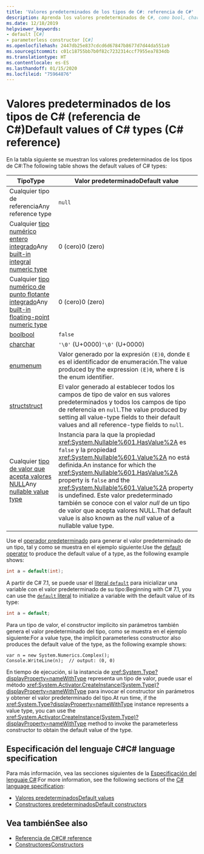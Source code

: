 ```yaml
---
title: 'Valores predeterminados de los tipos de C#: referencia de C#'
description: Aprenda los valores predeterminados de C#, como bool, char, int, float, double y más.
ms.date: 12/18/2019
helpviewer_keywords:
- default [C#]
- parameterless constructor [C#]
ms.openlocfilehash: 2447db25e837cdcd6d67847b8677d7d44da551a9
ms.sourcegitcommit: c01c18755bb7b0f82c7232314ccf7955ea7834db
ms.translationtype: HT
ms.contentlocale: es-ES
ms.lasthandoff: 01/15/2020
ms.locfileid: "75964876"
---
```

# <a name="default-values-of-c-types-c-reference"></a><span data-ttu-id="7de20-103">Valores predeterminados de los tipos de C# (referencia de C#)</span><span class="sxs-lookup"><span data-stu-id="7de20-103">Default values of C# types (C# reference)</span></span>

<span data-ttu-id="7de20-104">En la tabla siguiente se muestran los valores predeterminados de los tipos de C#:</span><span class="sxs-lookup"><span data-stu-id="7de20-104">The following table shows the default values of C# types:</span></span>

|<span data-ttu-id="7de20-105">Tipo</span><span class="sxs-lookup"><span data-stu-id="7de20-105">Type</span></span>|<span data-ttu-id="7de20-106">Valor predeterminado</span><span class="sxs-lookup"><span data-stu-id="7de20-106">Default value</span></span>|
|---------|------------------|
|<span data-ttu-id="7de20-107">Cualquier tipo de referencia</span><span class="sxs-lookup"><span data-stu-id="7de20-107">Any reference type</span></span>|`null`|
|<span data-ttu-id="7de20-108">Cualquier [tipo numérico entero integrado](integral-numeric-types.md)</span><span class="sxs-lookup"><span data-stu-id="7de20-108">Any [built-in integral numeric type](integral-numeric-types.md)</span></span>|<span data-ttu-id="7de20-109">0 (cero)</span><span class="sxs-lookup"><span data-stu-id="7de20-109">0 (zero)</span></span>|
|<span data-ttu-id="7de20-110">Cualquier [tipo numérico de punto flotante integrado](floating-point-numeric-types.md)</span><span class="sxs-lookup"><span data-stu-id="7de20-110">Any [built-in floating-point numeric type](floating-point-numeric-types.md)</span></span>|<span data-ttu-id="7de20-111">0 (cero)</span><span class="sxs-lookup"><span data-stu-id="7de20-111">0 (zero)</span></span>|
|[<span data-ttu-id="7de20-112">bool</span><span class="sxs-lookup"><span data-stu-id="7de20-112">bool</span></span>](bool.md)|`false`|
|[<span data-ttu-id="7de20-113">char</span><span class="sxs-lookup"><span data-stu-id="7de20-113">char</span></span>](char.md)|<span data-ttu-id="7de20-114">`'\0'` (U+0000)</span><span class="sxs-lookup"><span data-stu-id="7de20-114">`'\0'` (U+0000)</span></span>|
|[<span data-ttu-id="7de20-115">enum</span><span class="sxs-lookup"><span data-stu-id="7de20-115">enum</span></span>](enum.md)|<span data-ttu-id="7de20-116">Valor generado por la expresión `(E)0`, donde `E` es el identificador de enumeración.</span><span class="sxs-lookup"><span data-stu-id="7de20-116">The value produced by the expression `(E)0`, where `E` is the enum identifier.</span></span>|
|[<span data-ttu-id="7de20-117">struct</span><span class="sxs-lookup"><span data-stu-id="7de20-117">struct</span></span>](../keywords/struct.md)|<span data-ttu-id="7de20-118">El valor generado al establecer todos los campos de tipo de valor en sus valores predeterminados y todos los campos de tipo de referencia en `null`.</span><span class="sxs-lookup"><span data-stu-id="7de20-118">The value produced by setting all value-type fields to their default values and all reference-type fields to `null`.</span></span>|
|<span data-ttu-id="7de20-119">Cualquier [tipo de valor que acepta valores NULL](nullable-value-types.md)</span><span class="sxs-lookup"><span data-stu-id="7de20-119">Any [nullable value type](nullable-value-types.md)</span></span>|<span data-ttu-id="7de20-120">Instancia para la que la propiedad <xref:System.Nullable%601.HasValue%2A> es `false` y la propiedad <xref:System.Nullable%601.Value%2A> no está definida.</span><span class="sxs-lookup"><span data-stu-id="7de20-120">An instance for which the <xref:System.Nullable%601.HasValue%2A> property is `false` and the <xref:System.Nullable%601.Value%2A> property is undefined.</span></span> <span data-ttu-id="7de20-121">Este valor predeterminado también se conoce con el valor *null* de un tipo de valor que acepta valores NULL.</span><span class="sxs-lookup"><span data-stu-id="7de20-121">That default value is also known as the *null* value of a nullable value type.</span></span>|

<span data-ttu-id="7de20-122">Use el [operador predeterminado](../operators/default.md) para generar el valor predeterminado de un tipo, tal y como se muestra en el ejemplo siguiente:</span><span class="sxs-lookup"><span data-stu-id="7de20-122">Use the [default operator](../operators/default.md) to produce the default value of a type, as the following example shows:</span></span>

```csharp
int a = default(int);
```

<span data-ttu-id="7de20-123">A partir de C# 7.1, se puede usar el [literal `default`](../operators/default.md#default-literal) para inicializar una variable con el valor predeterminado de su tipo:</span><span class="sxs-lookup"><span data-stu-id="7de20-123">Beginning with C# 7.1, you can use the [`default` literal](../operators/default.md#default-literal) to initialize a variable with the default value of its type:</span></span>

```csharp
int a = default;
```

<span data-ttu-id="7de20-124">Para un tipo de valor, el constructor implícito sin parámetros también genera el valor predeterminado del tipo, como se muestra en el ejemplo siguiente:</span><span class="sxs-lookup"><span data-stu-id="7de20-124">For a value type, the implicit parameterless constructor also produces the default value of the type, as the following example shows:</span></span>

```csharp-interactive
var n = new System.Numerics.Complex();
Console.WriteLine(n);  // output: (0, 0)
```

<span data-ttu-id="7de20-125">En tiempo de ejecución, si la instancia de <xref:System.Type?displayProperty=nameWithType> representa un tipo de valor, puede usar el método <xref:System.Activator.CreateInstance(System.Type)?displayProperty=nameWithType> para invocar el constructor sin parámetros y obtener el valor predeterminado del tipo.</span><span class="sxs-lookup"><span data-stu-id="7de20-125">At run time, if the <xref:System.Type?displayProperty=nameWithType> instance represents a value type, you can use the <xref:System.Activator.CreateInstance(System.Type)?displayProperty=nameWithType> method to invoke the parameterless constructor to obtain the default value of the type.</span></span>

## <a name="c-language-specification"></a><span data-ttu-id="7de20-126">Especificación del lenguaje C#</span><span class="sxs-lookup"><span data-stu-id="7de20-126">C# language specification</span></span>

<span data-ttu-id="7de20-127">Para más información, vea las secciones siguientes de la [Especificación del lenguaje C#](~/_csharplang/spec/introduction.md):</span><span class="sxs-lookup"><span data-stu-id="7de20-127">For more information, see the following sections of the [C# language specification](~/_csharplang/spec/introduction.md):</span></span>

- [<span data-ttu-id="7de20-128">Valores predeterminados</span><span class="sxs-lookup"><span data-stu-id="7de20-128">Default values</span></span>](~/_csharplang/spec/variables.md#default-values)
- [<span data-ttu-id="7de20-129">Constructores predeterminados</span><span class="sxs-lookup"><span data-stu-id="7de20-129">Default constructors</span></span>](~/_csharplang/spec/types.md#default-constructors)

## <a name="see-also"></a><span data-ttu-id="7de20-130">Vea también</span><span class="sxs-lookup"><span data-stu-id="7de20-130">See also</span></span>

- [<span data-ttu-id="7de20-131">Referencia de C#</span><span class="sxs-lookup"><span data-stu-id="7de20-131">C# reference</span></span>](../index.md)
- [<span data-ttu-id="7de20-132">Constructores</span><span class="sxs-lookup"><span data-stu-id="7de20-132">Constructors</span></span>](../../programming-guide/classes-and-structs/constructors.md)
